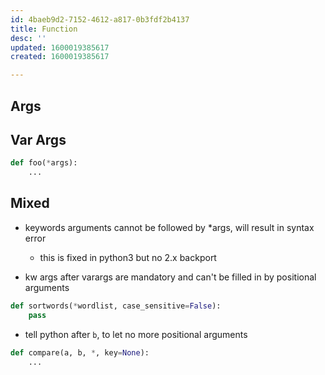 ```yaml
---
id: 4baeb9d2-7152-4612-a817-0b3fdf2b4137
title: Function
desc: ''
updated: 1600019385617
created: 1600019385617

---
```



## Args

## Var Args
```python
def foo(*args):
    ...
```
## Mixed
- keywords arguments cannot be followed by *args, will result in syntax error
  - this is fixed in python3 but no 2.x backport

- kw args after varargs are mandatory and can't be filled in by positional arguments
```python
def sortwords(*wordlist, case_sensitive=False):
    pass
```

- tell python after `b`, to let no more positional arguments
```python
def compare(a, b, *, key=None):
    ...

```



